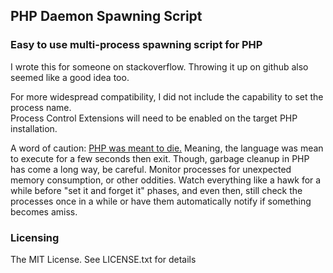 <h2>PHP Daemon Spawning Script</h2>

<h3>Easy to use multi-process spawning script for PHP</h3>
<p>I wrote this for someone on stackoverflow. Throwing it up on github also seemed like a good idea too.</p>
<p>For more widespread compatibility, I did not include the capability to set the process name.<br>Process Control Extensions will need to be enabled on the target PHP installation.</p>
<p>A word of caution: <a href="http://software-gunslinger.tumblr.com/post/47131406821/php-is-meant-to-die">PHP was meant to die.</a> Meaning, the language was mean to execute for a few seconds then exit. Though, garbage cleanup in PHP has come a long way, be careful. Monitor processes for unexpected memory consumption, or other oddities. Watch everything like a hawk for a while before "set it and forget it" phases, and even then, still check the processes once in a while or have them automatically notify if something becomes amiss.</p>

<h3>Licensing</h3>
<p>The MIT License.  See LICENSE.txt for details</p>

